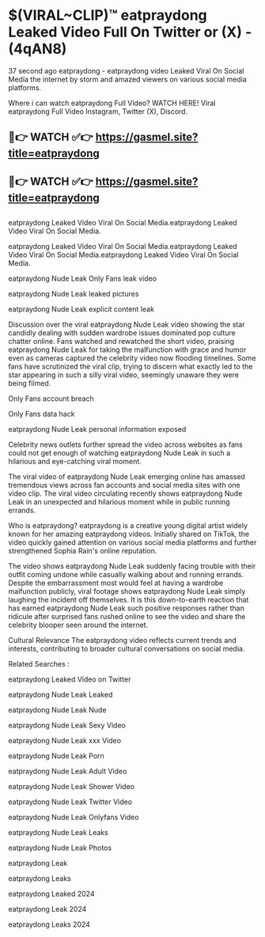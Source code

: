 # $(VIRAL~CLIP)™ eatpraydong Leaked Video Full On Twitter or (X) -(4qAN8)
37 second ago eatpraydong - eatpraydong video Leaked Viral On Social Media the internet by storm and amazed viewers on various social media platforms.

Where i can watch eatpraydong Full Video? WATCH HERE! Viral eatpraydong Full Video Instagram, Twitter (X), Discord.

## 🔴👉 WATCH ✅👉 https://gasmel.site?title=eatpraydong
## 🔴👉 WATCH ✅👉 https://gasmel.site?title=eatpraydong
##
eatpraydong Leaked Video Viral On Social Media.eatpraydong Leaked Video Viral On Social Media.

eatpraydong Leaked Video Viral On Social Media.eatpraydong Leaked Video Viral On Social Media.eatpraydong Leaked Video Viral On Social Media.

eatpraydong Nude Leak Only Fans leak video

eatpraydong Nude Leak leaked pictures

eatpraydong Nude Leak explicit content leak

Discussion over the viral eatpraydong Nude Leak video showing the star candidly dealing with sudden wardrobe issues dominated pop culture chatter online. Fans watched and rewatched the short video, praising eatpraydong Nude Leak for taking the malfunction with grace and humor even as cameras captured the celebrity video now flooding timelines. Some fans have scrutinized the viral clip, trying to discern what exactly led to the star appearing in such a silly viral video, seemingly unaware they were being filmed.


Only Fans account breach

Only Fans data hack

eatpraydong Nude Leak personal information exposed

Celebrity news outlets further spread the video across websites as fans could not get enough of watching eatpraydong Nude Leak in such a hilarious and eye-catching viral moment.


The viral video of eatpraydong Nude Leak emerging online has amassed tremendous views across fan accounts and social media sites with one video clip. The viral video circulating recently shows eatpraydong Nude Leak in an unexpected and hilarious moment while in public running errands.


Who is eatpraydong? eatpraydong is a creative young digital artist widely known for her amazing eatpraydong videos. Initially shared on TikTok, the video quickly gained attention on various social media platforms and further strengthened Sophia Rain's online reputation.

The video shows eatpraydong Nude Leak suddenly facing trouble with their outfit coming undone while casually walking about and running errands. Despite the embarrassment most would feel at having a wardrobe malfunction publicly, viral footage shows eatpraydong Nude Leak simply laughing the incident off themselves. It is this down-to-earth reaction that has earned eatpraydong Nude Leak such positive responses rather than ridicule after surprised fans rushed online to see the video and share the celebrity blooper seen around the internet.

Cultural Relevance The eatpraydong video reflects current trends and interests, contributing to broader cultural conversations on social media.

Related Searches :

eatpraydong Leaked Video on Twitter

eatpraydong Nude Leak Leaked

eatpraydong Nude Leak Nude

eatpraydong Nude Leak Sexy Video

eatpraydong Nude Leak xxx Video

eatpraydong Nude Leak Porn

eatpraydong Nude Leak Adult Video

eatpraydong Nude Leak Shower Video

eatpraydong Nude Leak Twitter Video

eatpraydong Nude Leak Onlyfans Video

eatpraydong Nude Leak Leaks

eatpraydong Nude Leak Photos

eatpraydong Leak

eatpraydong Leaks

eatpraydong Leaked 2024

eatpraydong Leak 2024

eatpraydong Leaks 2024
